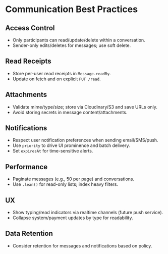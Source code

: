 # Communication Best Practices

## Access Control
- Only participants can read/update/delete within a conversation.
- Sender-only edits/deletes for messages; use soft delete.

## Read Receipts
- Store per-user read receipts in `Message.readBy`.
- Update on fetch and on explicit `PUT /read`.

## Attachments
- Validate mime/type/size; store via Cloudinary/S3 and save URLs only.
- Avoid storing secrets in message content/attachments.

## Notifications
- Respect user notification preferences when sending email/SMS/push.
- Use `priority` to drive UI prominence and batch delivery.
- Set `expiresAt` for time-sensitive alerts.

## Performance
- Paginate messages (e.g., 50 per page) and conversations.
- Use `.lean()` for read-only lists; index heavy filters.

## UX
- Show typing/read indicators via realtime channels (future push service).
- Collapse system/payment updates by type for readability.

## Data Retention
- Consider retention for messages and notifications based on policy.
